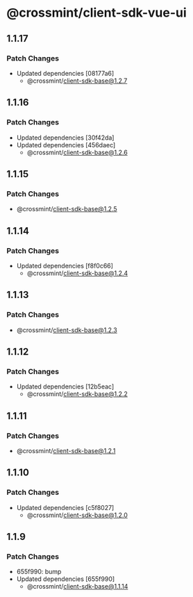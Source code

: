 # @crossmint/client-sdk-vue-ui

## 1.1.17

### Patch Changes

-   Updated dependencies [08177a6]
    -   @crossmint/client-sdk-base@1.2.7

## 1.1.16

### Patch Changes

-   Updated dependencies [30f42da]
-   Updated dependencies [456daec]
    -   @crossmint/client-sdk-base@1.2.6

## 1.1.15

### Patch Changes

-   @crossmint/client-sdk-base@1.2.5

## 1.1.14

### Patch Changes

-   Updated dependencies [f8f0c66]
    -   @crossmint/client-sdk-base@1.2.4

## 1.1.13

### Patch Changes

-   @crossmint/client-sdk-base@1.2.3

## 1.1.12

### Patch Changes

-   Updated dependencies [12b5eac]
    -   @crossmint/client-sdk-base@1.2.2

## 1.1.11

### Patch Changes

-   @crossmint/client-sdk-base@1.2.1

## 1.1.10

### Patch Changes

-   Updated dependencies [c5f8027]
    -   @crossmint/client-sdk-base@1.2.0

## 1.1.9

### Patch Changes

-   655f990: bump
-   Updated dependencies [655f990]
    -   @crossmint/client-sdk-base@1.1.14
